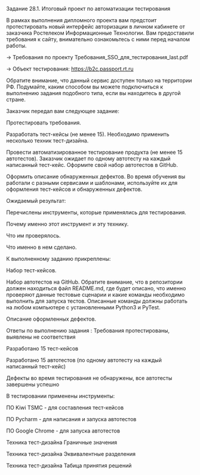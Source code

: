 Задание 28.1. Итоговый проект по автоматизации тестирования

В рамках выполнения дипломного проекта вам предстоит протестировать новый интерфейс авторизации в личном кабинете от заказчика Ростелеком Информационные Технологии. Вам предоставили требования к сайту, внимательно ознакомьтесь с ними перед началом работы.

→ Требования по проекту Требования_SSO_для_тестирования_last.pdf

→ Объект тестирования: https://b2c.passport.rt.ru

Обратите внимание, что данный сервис доступен только на территории РФ. Подумайте, каким способом вы можете подключиться к выполнению задания подобного типа, если вы находитесь в другой стране.

Заказчик передал вам следующее задание:

Протестировать требования.

Разработать тест-кейсы (не менее 15). Необходимо применить несколько техник тест-дизайна.

Провести автоматизированное тестирование продукта (не менее 15 автотестов). Заказчик ожидает по одному автотесту на каждый написанный тест-кейс. Оформите свой набор автотестов в GitHub.

Оформить описание обнаруженных дефектов. Во время обучения вы работали с разными сервисами и шаблонами, используйте их для оформления тест-кейсов и обнаруженных дефектов.

Ожидаемый результат:

Перечислены инструменты, которые применялись для тестирования.

Почему именно этот инструмент и эту технику.

Что им проверялось.

Что именно в нем сделано.

К выполненному заданию прикреплены:

Набор тест-кейсов.

Набор автотестов на GitHub. Обратите внимание, что в репозитории должен находиться файл README.md, где будет описано, что именно проверяют данные тестовые сценарии и какие команды необходимо выполнить для запуска тестов. Описанные команды должны работать на любом компьютере с установленными Python3 и PyTest.

Описание оформленных дефектов.

Ответы по выполнению задания :
Требования протестированы, выявлены не соответствия

Разработано 15 тест-кейсов

Разработано 15 автотестов (по одному автотесту на каждый написанный тест-кейс)

Дефекты во время тестирования не обнаружены, все автотесты завершены успешно

В тестировании применены инструменты:

ПО Kiwi TSMC - для составления тест-кейсов

ПО Pycharm - для написания и запуска автотестов

ПО Google Chrome - для запуска автотестов

Техника тест-дизайна Граничные значения

Техника тест-дизайна Эквивалентные разделения

Техника тест-дизайна Табица принятия решений
